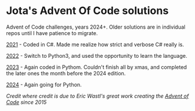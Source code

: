 # Jota's Advent Of Code solutions

Advent of Code challenges, years 2024+. Older solutions are in individual repos until I have patience to migrate.

[2021](https://github.com/lokijota/AdventOfCode2021) - Coded in C#. Made me realize how strict and verbose C# really is.

[2022](https://github.com/lokijota/AdventOfCode2022) - Switch to Python3, and used the opportunity to learn the language.

[2023](https://github.com/lokijota/AdventOfCode2023) - Again coded in Pythom. Couldn't finish all by xmas, and completed the later ones the month before the 2024 edition.

[2024](2024/) - Again going for Python.


*Credit where credit is due to Eric Wastl's great work creating the [Advent of Code](https://adventofcode.com/) since 2015*
